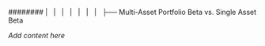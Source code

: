 ######## |   |   |   |   |   |   |   ├── Multi-Asset Portfolio Beta vs. Single Asset Beta

*Add content here*